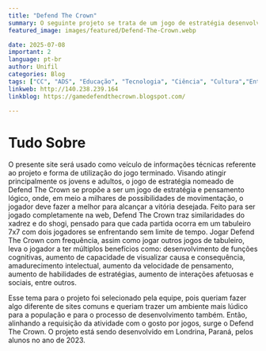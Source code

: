```yaml
---
title: "Defend The Crown"
summary: O seguinte projeto se trata de um jogo de estratégia desenvolvido e pensado por 4 alunos do Centro Universitário Filadélfia (UniFil) para a disciplina de Extensão Curricular, sendo 3 estudantes do curso de graduação presencial de Ciência da Computação e 1 estudantes do curso de graduação EAD de Análise e Desenvolvimento de Sistemas.
featured_image: images/featured/Defend-The-Crown.webp

date: 2025-07-08
important: 2
language: pt-br
author: Unifil
categories: Blog
tags: ["CC", "ADS", "Educação", "Tecnologia", "Ciência", "Cultura","Entretenimento"] 
linkweb: http://140.238.239.164
linkblog: https://gamedefendthecrown.blogspot.com/

---
```


# Tudo Sobre

O presente site será usado como veículo de informações técnicas referente ao projeto e forma de utilização do jogo terminado. Visando atingir principalmente os jovens e adultos, o jogo de estratégia nomeado de Defend The Crown se propõe a ser um jogo de estratégia e pensamento lógico, onde, em meio a milhares de possibilidades de movimentação, o jogador deve fazer a melhor para alcançar a vitória desejada. Feito para ser jogado completamente na web, Defend The Crown traz similaridades do xadrez e do shogi, pensado para que cada partida ocorra em um tabuleiro 7x7 com dois jogadores se enfrentando sem limite de tempo. Jogar Defend The Crown com frequência, assim como jogar outros jogos de tabuleiro, leva o jogador a ter múltiplos benefícios como: desenvolvimento de funções cognitivas, aumento de capacidade de visualizar causa e consequência, amadurecimento intelectual, aumento da velocidade de pensamento, aumento de habilidades de estratégias, aumento de interações afetuosas e sociais, entre outros.

Esse tema para o projeto foi selecionado pela equipe, pois queriam fazer algo diferente de sites comuns e queriam trazer um ambiente mais lúdico para a população e para o processo de desenvolvimento também. Então, alinhando a requisição da atividade com o gosto por jogos, surge o Defend The Crown. O projeto está sendo desenvolvido em Londrina, Paraná, pelos alunos no ano de 2023.

